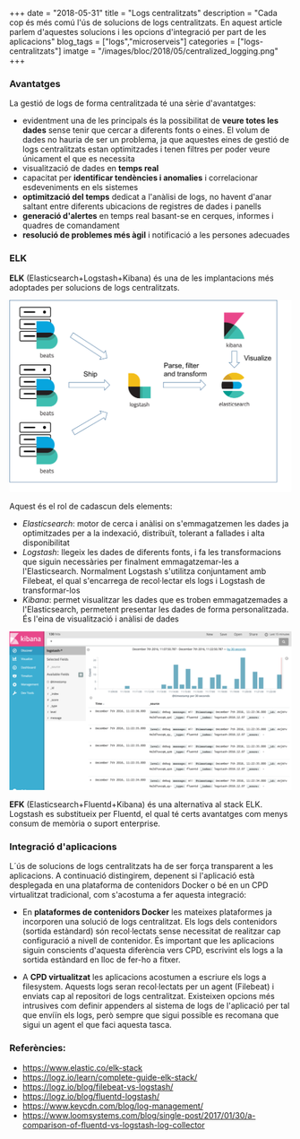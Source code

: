 +++
date        = "2018-05-31"
title       = "Logs centralitzats"
description = "Cada cop és més comú l'ús de solucions de logs centralitzats. En aquest article parlem d'aquestes solucions i les opcions d'integració per part de les aplicacions"
blog_tags   = ["logs","microserveis"]
categories  = ["logs-centralitzats"]
imatge      = "/images/bloc/2018/05/centralized_logging.png"
+++

### Avantatges

La gestió de logs de forma centralitzada té una sèrie d'avantatges:

* evidentment una de les principals és la possibilitat de **veure totes les dades** sense tenir que cercar a diferents fonts o eines. El volum de dades no hauria de ser un problema, ja que aquestes eines de gestió de logs centralitzats estan optimitzades i tenen filtres per poder veure únicament el que es necessita
* visualització de dades en **temps real**
* capacitat per **identificar tendències i anomalies** i correlacionar esdeveniments en els sistemes
* **optimització del temps** dedicat a l'anàlisi de logs, no havent d'anar saltant entre diferents ubicacions de registres de dades i panells
* **generació d'alertes** en temps real basant-se en cerques, informes i quadres de comandament
* **resolució de problemes més àgil** i notificació a les persones adecuades

### ELK

**ELK** (Elasticsearch+Logstash+Kibana) és una de les implantacions més adoptades per solucions de logs centralitzats.

![ELK](/images/bloc/2018/05/ELK.png)

Aquest és el rol de cadascun dels elements:

* _Elasticsearch_: motor de cerca i anàlisi on s'emmagatzemen les dades ja optimitzades per a la indexació, distribuït, tolerant a fallades i alta disponibilitat
* _Logstash_: llegeix les dades de diferents fonts, i fa les transformacions que siguin necessàries per finalment emmagatzemar-les a l'Elasticsearch. Normalment Logstash s'utilitza conjuntament amb Filebeat, el qual s'encarrega de recol·lectar els logs i Logstash de transformar-los
* _Kibana_: permet visualitzar les dades que es troben emmagatzemades a l'Elasticsearch, permetent presentar les dades de forma personalitzada. És l'eina de visualització i anàlisi de dades

![Kibana](/images/bloc/2018/05/kibana.png)

**EFK** (Elasticsearch+Fluentd+Kibana) és una alternativa al stack ELK. Logstash es substitueix per Fluentd, el qual té certs avantatges com menys consum de memòria o suport enterprise.

### Integració d'aplicacions

L´ús de solucions de logs centralitzats ha de ser força transparent a les aplicacions. A continuació distingirem, depenent si l'aplicació està desplegada en una plataforma de contenidors Docker o bé en un CPD virtualitzat tradicional, com s'acostuma a fer aquesta integració:

- En **plataformes de contenidors Docker** les mateixes plataformes ja incorporen una solució de logs centralitzat. Els logs dels contenidors (sortida estàndard) són recol·lectats sense necessitat de realitzar cap configuració a nivell de contenidor. És important que les aplicacions siguin conscients d'aquesta diferència vers CPD, escrivint els logs a la sortida estàndard en lloc de fer-ho a fitxer.

- A **CPD virtualitzat** les aplicacions acostumen a escriure els logs a filesystem. Aquests logs seran recol·lectats per un agent (Filebeat) i enviats cap al repositori de logs centralitzat. Existeixen opcions més intrusives com definir appenders al sistema de logs de l'aplicació per tal que enviïn els logs, però sempre que sigui possible es recomana que sigui un agent el que faci aquesta tasca.

### Referències:

* https://www.elastic.co/elk-stack
* https://logz.io/learn/complete-guide-elk-stack/
* https://logz.io/blog/filebeat-vs-logstash/
* https://logz.io/blog/fluentd-logstash/
* https://www.keycdn.com/blog/log-management/
* https://www.loomsystems.com/blog/single-post/2017/01/30/a-comparison-of-fluentd-vs-logstash-log-collector
